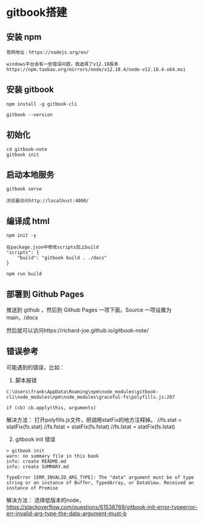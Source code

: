 # gitbook搭建


## 安装 npm

```
官网地址：https://nodejs.org/en/

windows平台会有一些错误问题，我选择了v12.18版本
https://npm.taobao.org/mirrors/node/v12.18.4/node-v12.18.4-x64.msi
```

## 安装 gitbook

```
npm install -g gitbook-cli

gitbook --version
```


## 初始化

```
cd gitbook-note
gitbook init
```


## 启动本地服务

```
gitbook serve

浏览器访问http://localhost:4000/
```


## 编译成 html

```
npm init -y

在package.json中修改scripts加上build
"scripts": {
    "build": "gitbook build . ./docs"
}

npm run build
```


## 部署到 Github Pages

推送到 github ，然后到 Github Pages 一项下面。Source 一项设置为 main，/docs 

然后就可以访问https://richard-joe.github.io/gitbook-note/

## 错误参考

可能遇到的错误，比如：


1. 脚本报错

```
C:\Users\frank\AppData\Roaming\npm\node_modules\gitbook-cli\node_modules\npm\node_modules\graceful-fs\polyfills.js:287

if (cb) cb.apply(this, arguments)
```

解决方法：
打开polyfills.js文件，把调用statFix的地方注释掉。
//fs.stat = statFix(fs.stat)
//fs.fstat = statFix(fs.fstat)
//fs.lstat = statFix(fs.lstat)


2. gitbook init 错误

```
> gitbook init
warn: no summary file in this book
info: create README.md
info: create SUMMARY.md

TypeError [ERR_INVALID_ARG_TYPE]: The "data" argument must be of type string or an instance of Buffer, TypedArray, or DataView. Received an instance of Promise
```

解决方法：
选择低版本的node，
https://stackoverflow.com/questions/61538769/gitbook-init-error-typeerror-err-invalid-arg-type-the-data-argument-must-b

